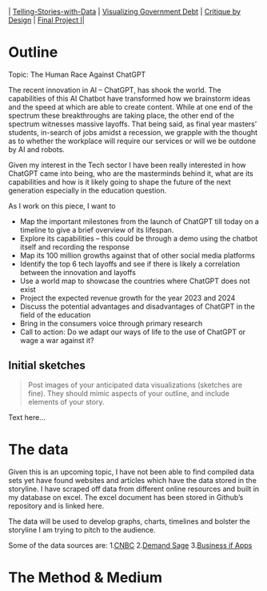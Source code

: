 | [Telling-Stories-with-Data](https://nahalg.github.io/Telling-Stories-with-Data/) | [Visualizing Government Debt](https://nahalg.github.io/Telling-Stories-with-Data/Visualisinggovernmentdebt.html) | [Critique by Design](CritiqueByDesign) | [Final Project I](FinalProjectpart1)| 

# Outline


Topic: The Human Race Against ChatGPT


The recent innovation in AI – ChatGPT, has shook the world. The capabilities of this AI Chatbot have transformed how we brainstorm ideas and the speed at which are able to create content.  While at one end of the spectrum these breakthroughs are taking place, the other end of the spectrum witnesses massive layoffs. That being said, as final year masters’ students, in-search of jobs amidst a recession, we grapple with the thought as to whether the workplace will require our services or will we be outdone by AI and robots. 

Given my interest in the Tech sector I have been really interested in how ChatGPT came into being, who are the masterminds behind it, what are its capabilities and how is it likely going to shape the future of the next generation especially in the education question.

As I work on this piece, I want to 

-	Map the important milestones from the launch of ChatGPT till today on a timeline to give a brief overview of its lifespan. 
-	Explore its capabilities – this could be through a demo using the chatbot itself and recording the response
-	Map its 100 million growths against that of other social media platforms 
-	Identify the top 6 tech layoffs and see if there is likely a correlation between the innovation and layoffs 
-	Use a world map to showcase the countries where ChatGPT does not exist 
-	Project the expected revenue growth for the year 2023 and 2024
-	Discuss the potential advantages and disadvantages of ChatGPT in the field of the education
-	Bring in the consumers voice through primary research
-	Call to action: Do we adapt our ways of life to the use of ChatGPT or wage a war against it?

## Initial sketches
> Post images of your anticipated data visualizations (sketches are fine). They should mimic aspects of your outline, and include elements of your story.  

Text here...

# The data

Given this is an upcoming topic, I have not been able to find compiled data sets yet have found websites and articles which have the data stored in the storyline. I have scraped off data from different online resources and built in my database on excel. The excel document has been stored in Github’s repository and is linked here.

The data will be used to develop graphs, charts, timelines and bolster the storyline I am trying to pitch to the audience. 

Some of the data sources are: 
1.[CNBC](https://www.cnbc.com/2023/01/18/tech-layoffs-microsoft-amazon-meta-others-have-cut-more-than-60000.html)
2.[Demand Sage]( https://www.demandsage.com/chatgpt-statistics/)
3.[Business if Apps]( https://www.businessofapps.com/data/chatgpt-statistics/)

# The Method & Medium 

